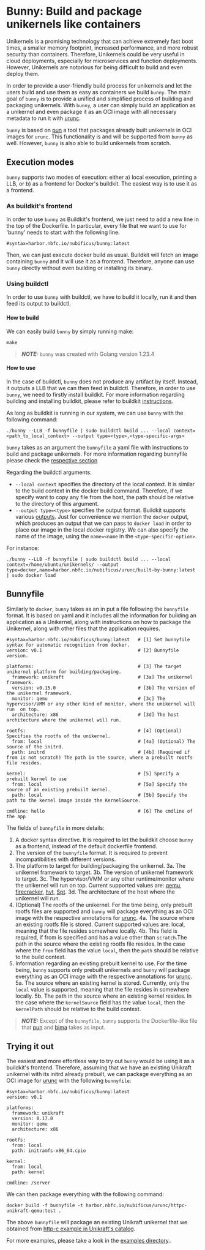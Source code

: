 # Bunny: Build and package unikernels like containers

Unikernels is a promising technology that can achieve extremely fast boot times,
a smaller memory footprint, increased performance, and more robust security than
containers. Therefore, Unikernels could be very useful in cloud deployments,
especially for microservices and function deployments. However, Unikernels are
notorious for being difficult to build and even deploy them.

In order to provide a user-friendly build process for unikernels and let the
users build and use them as easy as containers we build `bunny`. The main goal
of `bunny` is to provide a unified and simplified process of building and
packaging unikernels. With `bunny`, a user can simply build an application as a
unikernel and even package it as an OCI image with all
necessary metadata to run it with [urunc](https://github.com/nubificus/urunc).

`bunny` is based on [pun](https://github.com/nubificus/pun) a tool that packages
already built unikernels in OCI images for `urunc`. This functionality is and
will be supported from `bunny` as well. However, `bunny` is also able to build
unikernels from scratch.

## Execution modes

`bunny` supports two modes of execution: either a) local execution, printing a
LLB, or b) as a frontend for Docker's buildkit. The easiest way is to use it as
a frontend.

### As buildkit's frontend

In order to use `bunny` as Buildkit's frontend, we just need to add a new
line in the top of the Dockerfile. In particular, every file that we want to
use for 'bunny' needs to start with the following line.

```
#syntax=harbor.nbfc.io/nubificus/bunny:latest
```

Then, we can just execute docker build as usual. Buildkit will fetch an image
containing `bunny` and it will use it as a frontend. Therefore, anyone can use
`bunny` directly without even building or installing its binary.

### Using buildctl

In order to use `bunny` with buildctl, we have to build it locally, run it and then feed
its output to buildctl.

#### How to build

We can easily build `bunny` by simply running make:

```
make
```

> **_NOTE:_**  `bunny` was created with Golang version 1.23.4

#### How to use

In the case of buildctl, `bunny` does not produce any artifact by itself.
Instead, it outputs a LLB that we can then feed in buildctl. 
Therefore, in order to use `bunny`, we need to firstly install buildkit.
For more information regarding building and installing buildkit, please refer
to buildkit
[instructions](https://github.com/moby/buildkit?tab=readme-ov-file#quick-start).

As long as buildkit is running in our system, we can use `bunny`
with the following command:
```
./bunny --LLB -f bunnyfile | sudo buildctl build ... --local context=<path_to_local_context> --output type=<type>,<type-specific-args>
```

`bunny` takes as an argument the `bunnyfile` a
yaml file with instructions to build and package unikernels. For more
information regarding bunnyfile please check the [respective
section](#Bunnyfile)

Regarding the buildctl arguments:
- `--local context` specifies the directory of the local context. It is similar
  to the build context in the docker build command.  Therefore, if we specify
  want to copy any file from the host, the path should be relative to the
  directory of this argument.
- `--output type=<type>` specifies the output format. Buildkit supports various
  [outputs](https://github.com/moby/buildkit/tree/master?tab=readme-ov-file#output).
  Just for convenience we mention the `docker` output, which produces an output
  that we can pass to `docker load` in order to place our image in the local
  docker registry. We can also specify the name of the image, using the
  `name=<name` in the `<type-specific-option>`.

For instance:

```
./bunny --LLB -f bunnyfile | sudo buildctl build ... --local context=/home/ubuntu/unikernels/ --output type=docker,name=harbor.nbfc.io/nubificus/urunc/built-by-bunny:latest | sudo docker load
```

## Bunnyfile

Similarly to `docker`, `bunny` takes as an in put a file following the
`bunnyfile` format. It is based on yaml and it includes all the information for
building an application as a Unikernel, along with instructions on how to
package the Unikernel, along with other files that the application requires.

```
#syntax=harbor.nbfc.io/nubificus/bunny:latest   # [1] Set bunnyfile syntax for automatic recognition from docker.
version: v0.1                                   # [2] Bunnyfile version.

platforms:                                      # [3] The target unikernel platform for building/packaging.
  framework: unikraft                           # [3a] The unikernel framework.
  version: v0.15.0                              # [3b] The version of the unikernel framework.
  monitor: qemu                                 # [3c] The hypervisor/VMM or any other kind of monitor, where the unikernel will run  on top.
  architecture: x86                             # [3d] The host architecture where the unikernel will run.

rootfs:                                         # [4] (Optional) Specifies the rootfs of the unikernel.
  from: local                                   # [4a] (Optional) The source of the initrd.
  path: initrd                                  # [4b] (Required if from is not scratch) The path in the source, where a prebuilt rootfs file resides.

kernel:                                         # [5] Specify a prebuilt kernel to use
  from: local                                   # [5a] Specify the source of an existing prebuilt kernel.
  path: local                                   # [5b] Specify the path to the kernel image inside the KernelSource.

cmdline: hello                                  # [6] The cmdline of the app

```

The fields of `bunnyfile` in more details:
1. A docker syntax directive. It is required to let the buildkit choose `bunny`
   as a frontend, instead of the default dockerfile frontend.
2. The version of the `bunnyfile` format. It is required to prevent
   incompatibilities with different versions.
3. The platform to target for building/packaging the unikernel.
    3a. The unikernel framework to target.
    3b. The version of unikernel framework to target.
    3c. The hypervisor/VMM or any other runtime/monitor where the unikernel will
        run on top. Current supported values are:
        [qemu](https://www.qemu.org/),
        [firecracker](https://github.com/firecracker-microvm/firecracker),
        [hvt](https://github.com/Solo5/solo5),
        [Spt](https://github.com/Solo5/solo5).
    3d. The architecture of the host where the unikernel will run.
4. (Optional) The rootfs of the unikernel. For the time being, only prebuilt rootfs files are supported and `bunny` will package everything as an OCI image with the respective annotations for [urunc](https://github.com/Solo5/solo5).
    4a. The source where an existing rootfs file is stored. Current supported
        values are: local, meaning that the file resides somewhere locally.
    4b. This field is required, if from is specified and has a value other than
        `scratch`.The path in the source where the existing rootfs file resides. In the
        case where the `from` field has the value `local`, then the `path` should
        be relative to the build context.
5. Information regarding an existing prebuilt kernel to use. For the time
   being, `bunny` supports only prebuilt unikernels and `bunny` will package
   everything as an OCI image with the respective annotations for
   [urunc](https://github.com/Solo5/solo5).
    5a. The source where an existing kernel is stored. Currently, only the
        `local` value is supported, meaning that the file resides in somewhere locally.
    5b. The path in the source where an existing kernel resides. In the case
        where the `kernelSource` field has the value `local`, then the
        `kernelPath` should be relative to the build context.

> **_NOTE:_**  Except of the `bunnyfile`, `bunny` supports the Dockerfile-like
> file that [pun](https://github.com/nubificus/pun?tab=readme-ov-file#the-containerfile-format) and
> [bima](https://github.com/nubificus/bima?tab=readme-ov-file#how-bima-works) takes as input.

## Trying it out

The easiest and more effortless way to try out `bunny` would be using it as a
buildkit's frontend. Therefore, assuming that we have an existing Unikraft
unikernel with its initrd already prebuilt, we can package everything as an OCI
image for [urunc](https://github.com/nubificus/urunc) with the following
`bunnyfile`:

```
#syntax=harbor.nbfc.io/nubificus/bunny:latest
version: v0.1

platforms:
  framework: unikraft
  version: 0.17.0
  monitor: qemu
  architecture: x86

rootfs:
  from: local
  path: initramfs-x86_64.cpio

kernel:
  from: local
  path: kernel

cmdline: /server
```

We can then package everything with the following command:

```
docker build -f bunnyfile -t harbor.nbfc.io/nubificus/urunc/httpc-unikraft-qemu:test .
```

The above `bunnyfile` will package an existing Unikraft unikernel that we
obtained from [http-c example in Unikraft's
catalog](https://github.com/unikraft/catalog/tree/main/examples/http-c). 

For more examples, please take a look in the [examples
directory](https://github.com/nubificus/bunny/tree/main/examples/README.md)..
